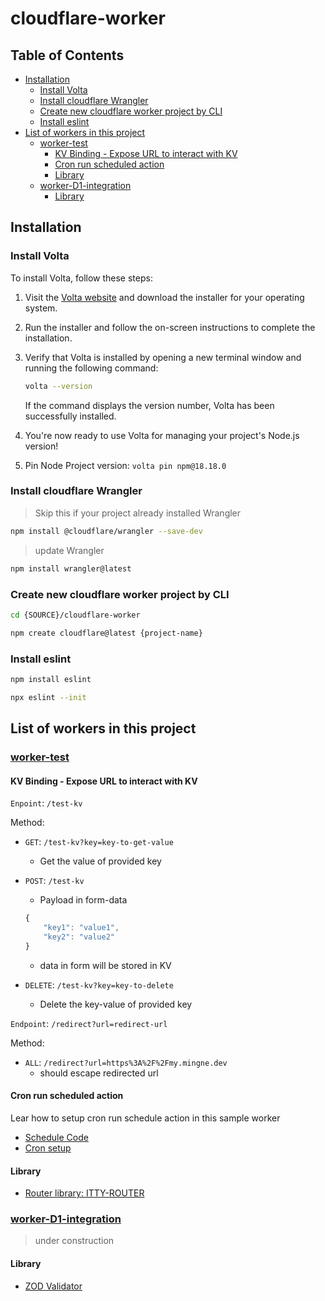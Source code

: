 # cloudflare-worker


## Table of Contents
- [Installation](#installation)
    - [Install Volta](#install-volta)
    - [Install cloudflare Wrangler](#install-cloudflare-wrangler)
    - [Create new cloudflare worker project by CLI](#create-new-cloudflare-worker-project-by-cli)
    - [Install eslint](#install-eslint)
- [List of workers in this project](#list-of-workers-in-this-project)
    - [worker-test](#worker-test)
        - [KV Binding - Expose URL to interact with KV](#kv-binding---expose-url-to-interact-with-kv)
        - [Cron run scheduled action](#cron-run-scheduled-action)
        - [Library](#library)
    - [worker-D1-integration](#worker-d1-integration)
        - [Library](#library-1)

## Installation

### Install Volta

To install Volta, follow these steps:

1. Visit the [Volta website](https://volta.sh/) and download the installer for your operating system.
2. Run the installer and follow the on-screen instructions to complete the installation.
3. Verify that Volta is installed by opening a new terminal window and running the following command:

    ```bash
    volta --version
    ```

    If the command displays the version number, Volta has been successfully installed.

4. You're now ready to use Volta for managing your project's Node.js version!

5. Pin Node Project version: `volta pin npm@18.18.0`


### Install cloudflare Wrangler

> Skip this if your project already installed Wrangler
```bash
npm install @cloudflare/wrangler --save-dev
```

> update Wrangler
```bash 
npm install wrangler@latest
```

### Create new cloudflare worker project by CLI
```bash
cd {SOURCE}/cloudflare-worker

npm create cloudflare@latest {project-name}
```

### Install eslint
```bash
npm install eslint

npx eslint --init
```



## List of workers in this project
### [worker-test](https://worker-test.minhnq-0702.workers.dev/)

#### KV Binding - Expose URL to interact with KV
`Enpoint`: `/test-kv`

Method:
- `GET`: `/test-kv?key=key-to-get-value`
    - Get the value of provided key

- `POST`: `/test-kv`
    - Payload in form-data
    ```javascript
    {
        "key1": "value1",
        "key2": "value2"
    }
    ```
    - data in form will be stored in KV

- `DELETE`: `/test-kv?key=key-to-delete`
    - Delete the key-value of provided key


`Endpoint`: `/redirect?url=redirect-url`

Method:
- `ALL`: `/redirect?url=https%3A%2F%2Fmy.mingne.dev`
    - should escape redirected url

#### Cron run scheduled action

Lear how to setup cron run schedule action in this sample worker
- [Schedule Code](worker-test/src/index.ts)
- [Cron setup](worker-test/wrangler.toml)

#### Library
- [Router library: ITTY-ROUTER](https://itty.dev/)

### [worker-D1-integration](https://my.mingne.dev)
> under construction

#### Library
- [ZOD Validator](https://zod.dev/)